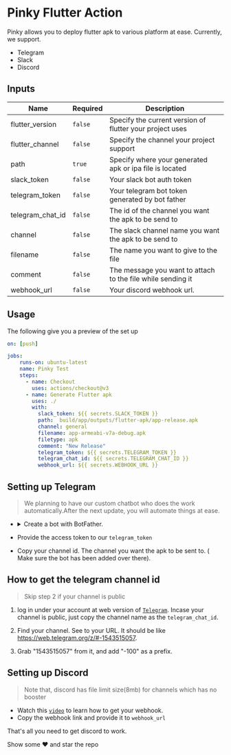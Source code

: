 # Pinky Flutter Action

Pinky allows you to deploy flutter apk to various platform at ease. Currently, we support. 

- Telegram
- Slack
- Discord

## Inputs

| Name                  | Required | Description                                                                                                                                       |
|-----------------------|----------|---------------------------------------------------------------------------------------------------------------------------------------------------|
| flutter_version       | `false`  | Specify the current version of flutter your project uses |
| flutter_channel       | `false`  | Specify the channel your project support                                                                                                            |
| path                  | `true`  | Specify where your generated apk or ipa file is located                                             |
| slack_token           | `false`  | Your slack bot auth token                     |
| telegram_token        | `false`  | Your telegram bot token generated by bot father   |
| telegram_chat_id      | `false`  | The id of the channel you want the apk to be send to                                                                                                          |
| channel               | `false`  | The slack channel name you want the apk to be send to                        |
| filename              | `false`  | The name you want to give to the file  |
| comment               | `false`  | The message you want to attach to the file while sending it                                                                                                                                |
| webhook_url     | `false`  |  Your discord webhook url.                                                                                                                             |


## Usage

The following give you a preview of the set up

`````yaml
on: [push]

jobs:
    runs-on: ubuntu-latest
    name: Pinky Test
    steps:
      - name: Checkout
        uses: actions/checkout@v3
      - name: Generate Flutter apk
        uses: ./ 
        with:
          slack_token: ${{ secrets.SLACK_TOKEN }}
          path:  build/app/outputs/flutter-apk/app-release.apk
          channel: general
          filename: app-armeabi-v7a-debug.apk
          filetype: apk
          comment: "New Release"
          telegram_token: ${{ secrets.TELEGRAM_TOKEN }}
          telegram_chat_id: ${{ secrets.TELEGRAM_CHAT_ID }}
          webhook_url: ${{ secrets.WEBHOOK_URL }}

`````

## Setting up  Telegram

> We planning to have our custom chatbot who does the work automatically.After the next update, you will automate things at ease.


- <details>
  <summary> Create a bot with BotFather.</summary>
  <ul>
   <li>Start a new conversation with the <a href="https://telegram.me/ botfather">`BotFather`</a></li>

   <li>Send /newbot to create a new Telegram bot.</li>

   <li>When asked, enter a name for the bot.</li>

   <li>Give the Telegram bot a unique username. Note that the bot name must end with the word "bot" (case-insensitive).</li>

   <li>Copy and save the Telegram bot's access token for later steps.</li>
  </ul>
</details>


- Provide the access token to our `telegram_token`

- Copy your channel id. The channel you want the apk to be sent to. ( Make sure the bot has been added over there).


## How to get the telegram channel id

> Skip step 2 if your channel is public

  1. log in under your account at web version of [`Telegram`](https://web.telegram.org). Incase your channel is public, just copy the channel name as the `telegram_chat_id`.

  2. Find your channel. See to your URL. It should be like https://web.telegram.org/z/#-1543515057.

  3. Grab "1543515057" from it, and add "-100" as a prefix.


## Setting up Discord

> Note that, discord has file limit size(8mb) for channels which has no booster

 - Watch this [`video`](https://www.youtube.com/watch?v=wzdZLWonn0Y) to learn how to get your webhook. 
 - Copy the webhook link and provide it to `webhook_url`

 That's all you need to get discord to work.



Show some ❤️ and star the repo



